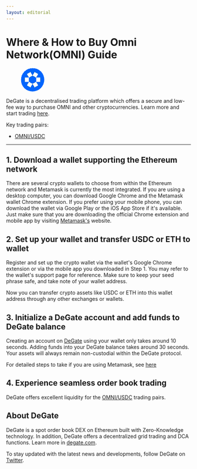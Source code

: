 ```yaml
---
layout: editorial
---
```


# Where & How to Buy Omni Network(OMNI) Guide

<figure><img src="../.gitbook/assets/omni_0x36e66fbbce51e4cd5bd3c62b637eb411b18949d41723012908236.jpg" alt="OMNI" width="64" style="border-radius: 50%;"><figcaption></figcaption></figure>

DeGate is a decentralised trading platform which offers a secure and low-fee way to purchase OMNI and other cryptocurrencies. Learn more and start trading [here](https://app.degate.com/trade/USDC/0x36e66fbbce51e4cd5bd3c62b637eb411b18949d4?utm_source=howtobuy).&#x20;

Key trading pairs:

* [OMNI/USDC](https://app.degate.com/trade/USDC/0x36e66fbbce51e4cd5bd3c62b637eb411b18949d4?utm_source=howtobuy)

***

## 1. Download a wallet supporting the Ethereum network

There are several crypto wallets to choose from within the Ethereum network and Metamask is currently the most integrated. If you are using a desktop computer, you can download Google Chrome and the Metamask wallet Chrome extension. If you prefer using your mobile phone, you can download the wallet via Google Play or the iOS App Store if it's available. Just make sure that you are downloading the official Chrome extension and mobile app by visiting [Metamask's](https://metamask.io/) website.

## 2. Set up your wallet and transfer USDC or ETH to wallet

Register and set up the crypto wallet via the wallet's Google Chrome extension or via the mobile app you downloaded in Step 1. You may refer to the wallet's support page for reference. Make sure to keep your seed phrase safe, and take note of your wallet address.&#x20;

Now you can transfer crypto assets like USDC or ETH into this wallet address through any other exchanges or wallets.

## 3. Initialize a DeGate account and add funds to DeGate balance

Creating an account on [DeGate](https://app.degate.com/?utm_source=OMNI_howtobuy) using your wallet only takes around 10 seconds. Adding funds into your DeGate balance takes around 30 seconds. Your assets will always remain non-custodial within the DeGate protocol.

For detailed steps to take if you are using Metamask, see [here](https://docs.degate.com/v/product_en/main-features/wallet-connectivity/metamask)

## 4. Experience seamless order book trading

DeGate offers excellent liquidity for the [OMNI/USDC](https://app.degate.com/trade/USDC/0x36e66fbbce51e4cd5bd3c62b637eb411b18949d4?utm_source=howtobuy) trading pairs.&#x20;

## About DeGate

DeGate is a spot order book DEX on Ethereum built with Zero-Knowledge technology. In addition, DeGate offers a decentralized grid trading and DCA functions. Learn more in [degate.com](https://degate.com/?utm_source=OMNI_howtobuy).

To stay updated with the latest news and developments, follow DeGate on [Twitter](https://twitter.com/degatedex).
